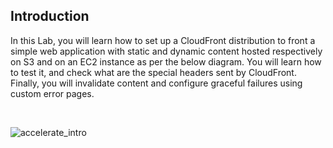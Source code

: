 ## Introduction

In this Lab, you will learn how to set up a CloudFront distribution to front a simple web application with static and dynamic content hosted respectively on S3 and on an EC2 instance as per the below diagram. You will learn how to test it, and check what are the special headers sent by CloudFront. Finally, you will invalidate content and configure graceful failures using custom error pages.

<br/>

![accelerate_intro](/assets/images/cloudfront/accelerate_intro.png)